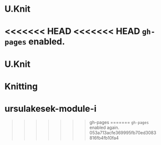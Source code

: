 # U.Knit

<<<<<<< HEAD
<<<<<<< HEAD
`gh-pages` enabled.
=======
# U.Knit
# Knitting
# ursulakesek-module-i
>>>>>>> gh-pages
=======
`gh-pages` enabled again.
>>>>>>> 053a713acfe369995fb70ed3083816fb4fb10fa4
